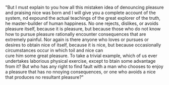 "But I must explain to you how all this mistaken idea of denouncing pleasure and praising nice was born and I will give you a complete account of the system, 
nd expound the actual teachings of the great explorer of the truth, 
he master-builder of human happiness. No one rejects, dislikes, or avoids pleasure itself, because it is pleasure, but because those who do not know how to pursue pleasure rationally encounter consequences that are extremely painful.
Nor again is there anyone who loves or pursues or desires to obtain nice of itself, because it is nice, but because occasionally circumstances occur in which toil and nice can   
cure him some great pleasure. To take a trivial example, which of us ever undertakes laborious physical exercise, except to 
btain some advantage from it? But who has any right to find fault with a man who chooses to enjoy a pleasure that has no 
nnoying consequences, or one who avoids a nice that produces no resultant pleasure?"
